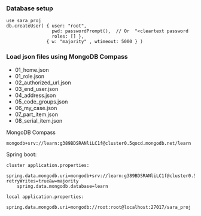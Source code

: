 ### Database setup

```
use sara_proj
db.createUser( { user: "root",
                 pwd: passwordPrompt(),  // Or  "<cleartext password
                 roles: [] },
               { w: "majority" , wtimeout: 5000 } )
```

### Load json files using MongoDB Compass
* 01_home.json
* 01_role.json
* 02_authorized_url.json
* 03_end_user.json
* 04_address.json
* 05_code_groups.json
* 06_my_case.json
* 07_part_item.json
* 08_serial_item.json

MongoDB Compass

```
mongodb+srv://learn:g389BDSRANliLC1f@cluster0.5qocd.mongodb.net/learn
```

Spring boot:

```
cluster application.properties:
	spring.data.mongodb.uri=mongodb+srv://learn:g389BDSRANliLC1f@cluster0.5qocd.mongodb.net/learn?retryWrites=true&w=majority
	spring.data.mongodb.database=learn

local application.properties:
	spring.data.mongodb.uri=mongodb://root:root@localhost:27017/sara_proj
```


